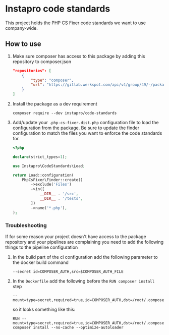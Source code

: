 # Instapro code standards

This project holds the PHP CS Fixer code standards we want to use company-wide.

## How to use

1. Make sure composer has access to this package by adding this repository to composer.json
   ```json
   "repositories": [
       {
           "type": "composer",
           "url": "https://gitlab.werkspot.com/api/v4/group/49/-/packages/composer/packages.json"
       }
   ]
   ```
2. Install the package as a dev requirement
   ```shell
   composer require --dev instapro/code-standards
   ```
3. Add/update your `.php-cs-fixer.dist.php` configuration file to load the configuration from the package. Be sure to
   update the finder configuration to match the files you want to enforce the code standards for. 

   ```php
   <?php
   
   declare(strict_types=1);
   
   use Instapro\CodeStandards\Load;
   
   return Load::configuration(
       PhpCsFixer\Finder::create()
           ->exclude('Files')
           ->in([
               __DIR__ . '/src',
               __DIR__ . '/tests',
           ])
           ->name('*.php'),
   );
   ```

### Troubleshooting

If for some reason your project doesn't have access to the package repository and your pipelines are complaining you need
to add the following things to the pipeline configuration

1. In the build part of the ci configuration add the following parameter to the docker build command
   ```
   --secret id=COMPOSER_AUTH,src=$COMPOSER_AUTH_FILE
   ```
2. In the `Dockerfile` add the following before the `RUN composer install` step
   ```
   --mount=type=secret,required=true,id=COMPOSER_AUTH,dst=/root/.composer/auth.json
   ```
   so it looks something like this:
   ```
   RUN --mount=type=secret,required=true,id=COMPOSER_AUTH,dst=/root/.composer/auth.json composer install --no-cache --optimize-autoloader
   ```